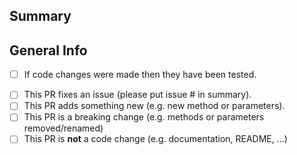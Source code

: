 ## Summary

<!-- What is this pull request for? Does it fix any issues? -->

## General Info
<!-- Put an x inside [ ] to check it, like so: [x] -->

- [ ] If code changes were made then they have been tested.
<!--    - [ ] I have updated the documentation to reflect the changes. -->
- [ ] This PR fixes an issue (please put issue # in summary).
- [ ] This PR adds something new (e.g. new method or parameters).
- [ ] This PR is a breaking change (e.g. methods or parameters removed/renamed)
- [ ] This PR is **not** a code change (e.g. documentation, README, ...)
